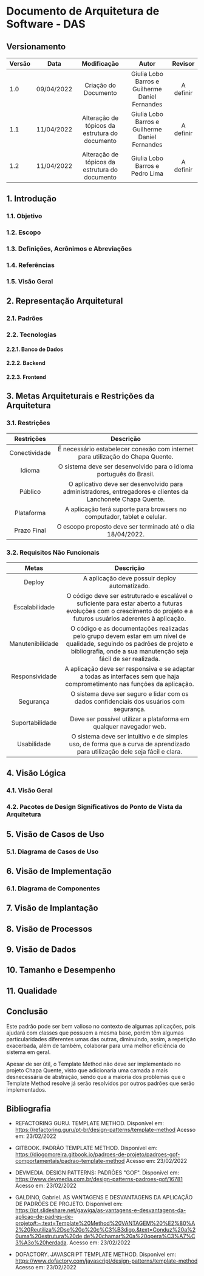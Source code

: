 # Documento de Arquitetura de Software - DAS

## Versionamento

| Versão |    Data    |            Modificação             |                Autor                |                             Revisor                             |
| ------ | :--------: | :--------------------------------: | :---------------------------------: | :-------------------------------------------------------------: |
| 1.0    | 09/04/2022 |        Criação do Documento        |         Giulia Lobo Barros e Guilherme Daniel Fernandes          |                  A definir                |
| 1.1    | 11/04/2022 |        Alteração de tópicos da estrutura do documento        |         Giulia Lobo Barros e Guilherme Daniel Fernandes          |                  A definir                |
| 1.2    | 11/04/2022 |        Alteração de tópicos da estrutura do documento        |         Giulia Lobo Barros e Pedro Lima          |                  A definir                |

## 1. Introdução

### 1.1. Objetivo

### 1.2. Escopo

### 1.3. Definições, Acrônimos e Abreviações

### 1.4. Referências

### 1.5. Visão Geral

## 2. Representação Arquitetural

### 2.1. Padrões

### 2.2. Tecnologias

#### 2.2.1. Banco de Dados

#### 2.2.2. Backend

#### 2.2.3. Frontend

## 3. Metas Arquiteturais e Restrições da Arquitetura

### 3.1. Restrições

|  Restrições   | Descrição  |
| :-----------: | :--------: |
| Conectividade |   É necessário estabelecer conexão com internet para utilização do Chapa Quente.   |
| Idioma        |   O sistema deve ser desenvolvido para o idioma português do Brasil.   |
| Público       |   O aplicativo deve ser desenvolvido para administradores, entregadores e clientes da Lanchonete Chapa Quente.   |
| Plataforma    |   A aplicação terá suporte para browsers no computador, tablet e celular.   |  
| Prazo Final   |   	O escopo proposto deve ser terminado até o dia 18/04/2022.   |

### 3.2. Requisitos Não Funcionais

|      Metas       | Descrição  |
| :--------------: | :--------: |
|     Deploy       | A aplicação deve possuir deploy automatizado. |
| Escalabilidade   | O código deve ser estruturado e escalável o suficiente para estar aberto a futuras evoluções com o crescimento do projeto e a futuros usuários aderentes à aplicação. |
| Manutenibilidade | O código e as documentações realizadas pelo grupo devem estar em um nível de qualidade, seguindo os padrões de projeto e bibliografia, onde a sua manutenção seja fácil de ser realizada. |
| Responsividade   | A aplicação deve ser responsiva e se adaptar a todas as interfaces sem que haja comprometimento nas funções da aplicação. |
| Segurança        | O sistema deve ser seguro e lidar com os dados confidenciais dos usuários com segurança. |
| Suportabilidade  | Deve ser possível utilizar a plataforma em qualquer navegador web. |
| Usabilidade      | O sistema deve ser intuitivo e de simples uso, de forma que a curva de aprendizado para utilização dele seja fácil e clara. |

## 4. Visão Lógica

### 4.1. Visão Geral

### 4.2. Pacotes de Design Significativos do Ponto de Vista da Arquitetura

## 5. Visão de Casos de Uso

### 5.1. Diagrama de Casos de Uso

## 6. Visão de Implementação

### 6.1. Diagrama de Componentes

## 7. Visão de Implantação

## 8. Visão de Processos

## 9. Visão de Dados

## 10. Tamanho e Desempenho

## 11. Qualidade

## Conclusão

Este padrão pode ser bem valioso no contexto de algumas aplicações, pois ajudará com classes que possuem a mesma base, porém têm algumas particularidades diferentes umas das outras, diminuindo, assim, a repetição exacerbada, além de também, colaborar para uma melhor eficiência do sistema em geral.

Apesar de ser útil, o Template Method não deve ser implementado no projeto Chapa Quente, visto que adicionaria uma camada a mais desnecessária de abstração, sendo que a maioria dos problemas que o Template Method resolve já serão resolvidos por outros padrões que serão implementados.

## Bibliografia

- REFACTORING GURU. TEMPLATE METHOD. Disponível em: https://refactoring.guru/pt-br/design-patterns/template-method Acesso em: 23/02/2022

- GITBOOK. PADRÃO TEMPLATE METHOD. Disponível em: https://diogomoreira.gitbook.io/padroes-de-projeto/padroes-gof-comportamentais/padrao-template-method Acesso em: 23/02/2022

- DEVMEDIA. DESIGN PATTERNS: PADRÕES "GOF". Disponível em: https://www.devmedia.com.br/design-patterns-padroes-gof/16781 Acesso em: 23/02/2022

- GALDINO, Gabriel. AS VANTAGENS E DESVANTAGENS DA APLICAÇÃO DE PADRÕES DE PROJETO. Disponível em: https://pt.slideshare.net/gawiga/as-vantagens-e-desvantagens-da-aplicao-de-padres-de-projeto#:~:text=Template%20Method%20VANTAGEM%20%E2%80%A2%20Reutiliza%2Dse%20o%20c%C3%B3digo.&text=Conduz%20a%20uma%20estrutura%20de,de%20chamar%20a%20opera%C3%A7%C3%A3o%20herdada. Acesso em: 23/02/2022

- DOFACTORY. JAVASCRIPT TEMPLATE METHOD. Disponível em: https://www.dofactory.com/javascript/design-patterns/template-method Acesso em: 23/02/2022